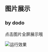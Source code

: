 ## 图片展示

### by dodo

点击图片全屏展示哦

![运行效果](http://wx2.sinaimg.cn/mw1024/74d94e2egy1fig9p5w8bkj212h0kzjxm.jpg)
